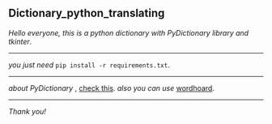 ## Dictionary_python_translating

_Hello everyone, this is a python dictionary with PyDictionary library and tkinter_.
___
_you just need_ `pip install -r requirements.txt`.
___
_about PyDictionary_ , [check this](https://pypi.org/project/PyDictionary/). _also you can use_ [wordhoard](https://pypi.org/project/wordhoard/1.4.6/).
___
_Thank you!_
